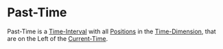 # Past-Time

Past-Time is a [Time-Interval](10000002.md) with all [Positions](60009.md) in the [Time-Dimension](10000024.md), that are on the Left of the [Current-Time](10000085.md).
